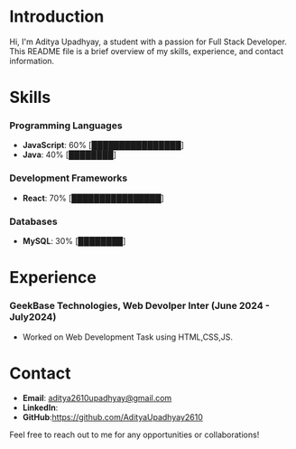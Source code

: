 **Introduction**
===============

Hi, I'm Aditya Upadhyay, a student with a passion for Full Stack Developer. This README file is a brief overview of my skills, experience, and contact information.

**Skills**
==========

### Programming Languages

* **JavaScript**: 60% [████████████████]
* **Java**: 40% [████████]

### Development Frameworks

* **React**: 70% [████████████████]

### Databases

* **MySQL**: 30% [████████]

**Experience**
=============

### GeekBase Technologies, Web Devolper Inter (June 2024 - July2024)

* Worked on Web Development Task using HTML,CSS,JS.

**Contact**
=========

* **Email**: aditya2610upadhyay@gmail.com
* **LinkedIn**: 
* **GitHub**:https://github.com/AdityaUpadhyay2610

Feel free to reach out to me for any opportunities or collaborations!
